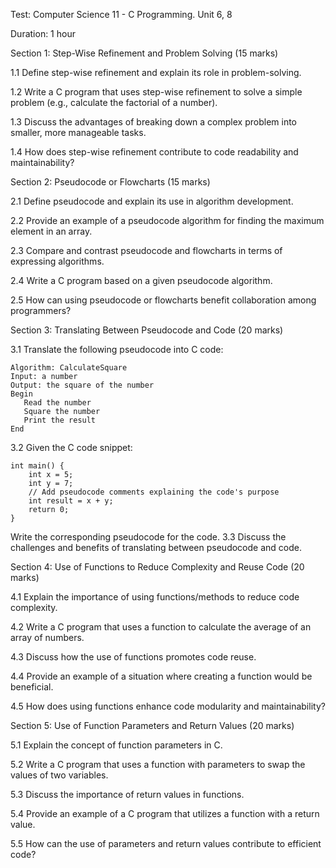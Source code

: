 Test: Computer Science 11 - C Programming. Unit 6, 8

Duration: 1 hour

Section 1: Step-Wise Refinement and Problem Solving (15 marks)

1.1 Define step-wise refinement and explain its role in problem-solving.

1.2 Write a C program that uses step-wise refinement to solve a simple problem (e.g., calculate the factorial of a number).

1.3 Discuss the advantages of breaking down a complex problem into smaller, more manageable tasks.

1.4 How does step-wise refinement contribute to code readability and maintainability?

Section 2: Pseudocode or Flowcharts (15 marks)

2.1 Define pseudocode and explain its use in algorithm development.

2.2 Provide an example of a pseudocode algorithm for finding the maximum element in an array.

2.3 Compare and contrast pseudocode and flowcharts in terms of expressing algorithms.

2.4 Write a C program based on a given pseudocode algorithm.

2.5 How can using pseudocode or flowcharts benefit collaboration among programmers?

Section 3: Translating Between Pseudocode and Code (20 marks)

3.1 Translate the following pseudocode into C code:
```
Algorithm: CalculateSquare
Input: a number
Output: the square of the number
Begin
   Read the number
   Square the number
   Print the result
End
```
3.2 Given the C code snippet:
```
int main() {
    int x = 5;
    int y = 7;
    // Add pseudocode comments explaining the code's purpose
    int result = x + y;
    return 0;
}
```
Write the corresponding pseudocode for the code.
3.3 Discuss the challenges and benefits of translating between pseudocode and code.

Section 4: Use of Functions to Reduce Complexity and Reuse Code (20 marks)

4.1 Explain the importance of using functions/methods to reduce code complexity.

4.2 Write a C program that uses a function to calculate the average of an array of numbers.

4.3 Discuss how the use of functions promotes code reuse.

4.4 Provide an example of a situation where creating a function would be beneficial.

4.5 How does using functions enhance code modularity and maintainability?

Section 5: Use of Function Parameters and Return Values (20 marks)

5.1 Explain the concept of function parameters in C.

5.2 Write a C program that uses a function with parameters to swap the values of two variables.

5.3 Discuss the importance of return values in functions.

5.4 Provide an example of a C program that utilizes a function with a return value.

5.5 How can the use of parameters and return values contribute to efficient code?
